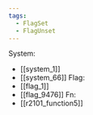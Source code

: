 ```yaml
---
tags:
  - FlagSet
  - FlagUnset
---
```

System:
- [[system_1]]
- [[system_66]]
Flag:
- [[flag_1]]
- [[flag_9476]]
Fn:
- [[r2101_function5]]

